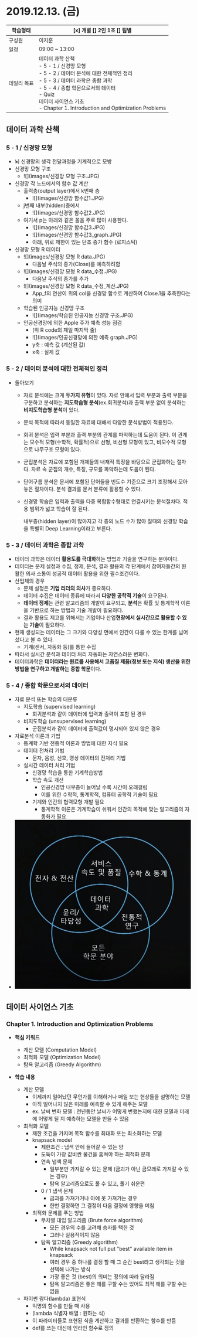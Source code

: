 # 2019.12.13. (금)

| 학습형태    | [x] 개별 [] 2인 1조 [] 팀별                                  |
| ----------- | ------------------------------------------------------------ |
| 구성원      | 이지훈                                                       |
| 일정        | 09:00 ~ 13:00                                                |
| 데일리 목표 | 데이터 과학 산책<br /> - 5 - 1 / 신경망 모형<br /> - 5 - 2 / 데이터 분석에 대한 전체적인 정리<br /> - 5 - 3 / 데이터 과학은 종합 과학<br /> - 5 - 4 / 종합 학문으로서의 데이터<br /> - Quiz<br />데이터 사이언스 기초<br /> - Chapter 1. Introduction and Optimization Problems |

## 데이터 과학 산책

### 5 - 1 / 신경망 모형

- 뇌 신경망의 생각 전달과정을 기계적으로 모방
- 신경망 모형 구조
  - ![](images/신경망 모형 구조.JPG)
- 신경망 각 노드에서의 함수 값 계산
  - 출력층(output layer)에서 k번째 층
    - ![](images/신경망 함수값1.JPG)
  - j번째 내부(hidden)층에서
    - ![](images/신경망 함수값2.JPG)
  - 여기서 p는 아래와 같은 꼴을 주로 많이 사용한다.
    - ![](images/신경망 함수값3.JPG)
    - ![](images/신경망 함수값3_graph.JPG)
    - 아래, 위로 제한이 있는 단조 증가 함수 (로지스틱)
- 신경망 모형 R 데이터
  - ![](images/신경망 모형 R data.JPG)
    - 다음날 주식의 종가(Close)를 예측하려함
  - ![](images/신경망 모형 R data_수정.JPG)
    - 다음날 주식의 종가를 추가
  - ![](images/신경망 모형 R data_수정_계산.JPG)
    - App_f의 연산이 위의 col을 신경망 함수로 계산하여 Close.1을 추측한다는 의미
  - 학습된 인공지능 신경망 구조
    - ![](images/학습된 인공지능 신경망 구조.JPG)
  - 인공신경망에 의한 Apple 주가 예측 성능 점검
    - (위 R code의 제일 마지막 줄)
    - ![](images/인공신경망에 의한 예측 graph.JPG)
    - y축 : 예측 값 (계산된 값)
    - x축 : 실제 값



### 5 - 2 / 데이터 분석에 대한 전체적인 정리

- 돌아보기

  - 자료 분석에는 크게 **두가지 유형**이 있다. 자료 안에서 입력 부분과 출력 부분을 구분하고 분석하는 **지도학습형 분석**(ex.회귀분석)과 출력 부분 없이 분석하는 **비지도학습형 분석**이 있다.

  - 분석 목적에 따라서 동일한 자료에 대해서 다양한 분석방법이 적용된다.

  - 회귀 분석은 입력 부분과 출력 부분의 관계를 파악하는데 도움이 된다. 이 관계는 모수적 모형(수학적, 확률적)으로 선형, 비선형 모형이 있고, 비모수적 모형으로 나무구조 모형이 있다.

  - 군집분석은 자료에 포함된 개체들의 내재적 특징을 바탕으로 군집화하는 절차다. 자료 속 군집의 개수, 특징, 규모를 파악하는데 도움이 된다.

  - 단어구름 분석은 문서에 포함된 단어들을 빈도수 기준으로 크기 조정해서 모아놓은 절차이다. 분석 결과를 문서 분류에 활용할 수 있다.

  - 신경망 학습은 입력과 출력을 다중 복합함수형태로 연결시키는 분석절차다. 적용 범위가 넓고 학습이 잘 된다.

    내부층(hidden layer)이 많아지고 각 층의 노드 수가 많아 질때의 신경망 학습을 특별히 Deep Learning이라고 부른다.



### 5 - 3 / 데이터 과학은 종합 과학

-  데이터 과학은 데이터 **활용도를 극대화**하는 방법과 기술을 연구하는 분야이다.
- 데이터는 문제 설정과 수집, 정제, 분석, 결과 활용의 각 단계에서 참여자들간의 원활한 의사 소통이 성공적 데이터 활용을 위한 필수조건이다.
- 산업체의 경우
  - 문제 설정은 **기업 리더의 의사**가 중요하다.
  - 데이터 수집은 데이터 종류에 따라서 **다양한 공학적 기술**이 요구된다.
  - **데이터 정제**는 관련 알고리즘의 개발이 요구되고, **분석**은 확률 및 통계학적 이론을 기반으로 하는 방법과 기술 개발이 필요하다.
  - 결과 활용도 제고를 위해서는 기업이나 산업**현장에서 실시간으로 활용할 수 있는 기술**이 필요하다.
- 현재 생성되는 데이터는 그 크기와 다양성 면에서 인간이 다룰 수 있는 한계를 넘어섰다고 볼 수 있다.
  - 기계(센서, 자동화 등)를 통한 수집
- 따라서 실시간 분석과 데이터 처리 자동화는 자연스러운 변화다.
- 데이터과학은 **데이터라는 원료를 사용해서 고품질 제품(정보 또는 지식) 생산을 위한 방법을 연구하고 개발하는 종합 학문**이다.



### 5 - 4 / 종합 학문으로서의 데이터

- 자료 분석 또는 학습의 대분류
  - 지도학습 (supervised learning)
    - 회귀분석과 같이 데이터에 입력과 출력이 포함 된 경우
  - 비지도학습 (unsupervised learning)
    - 군집분석과 같이 데이터에 출력값이 명시되어 있지 않은 경우
- 자료분석 이론과 기법
  - 통계학 기반 전통적 이론과 방법에 대한 지식 필요
  - 데이터 전처리 기법
    - 문자, 음성, 신호, 영상 데이터의 전처리 기법
  - 실시간 데이터 처리 기법
    - 신경망 학습을 통한 기계학습방법
    - 학습 속도 개선 
      - 인공신경망 내부층이 늘어날 수록 시간이 오래걸림
      - 이를 위한 수학적, 통계학적, 컴퓨터 공학적 기술이 필요
    - 기계와 인간의 협력모형 개발 필요
      - 통계학적 이론은 기계학습이 쉬워서  인간의 목적에 맞는 알고리즘의 자동화가 필요
- ![](images/종합학문데이터.JPG)



## 데이터 사이언스 기초

### Chapter 1. Introduction and Optimization Problems

- **핵심 키워드**

  - 계산 모델 (Computation Model)
  - 최적화 모델 (Optimization Model)
  - 탐욕 알고리즘 (Greedy Algorithm)

  


- **학습 내용**
  - 계산 모델
    - 이제까지 일어났던 무언가를 이해하거나 매일 보는 현상들을 설명하는 모델
    - 아직 일어나지 않은 미래를 예측할 수 있게 해주는 모델
    - ex. 날씨 변화 모델 : 천년동안 날씨가 어떻게 변했는지에 대한 모델과 미래에 어떻게 될 지 예측하는 모델을 만들 수 있음
  - 최적화 모델
    - 제한 조건을 가지며 목적 함수를 최대화 또는 최소화하는 모델
    - knapsack model
      - 제한조건 : 냅색 안에 들어갈 수 있는 양
      - 도둑이 가장 값비싼 물건을 훔쳐야 하는 최적화 문제
      - 연속 냅색 문제
        - 일부분만 가져갈 수 있는 문제 (금괴가 아닌 금모래로 가져갈 수 있는 경우)
        - 탐욕 알고리즘으로도 풀 수 있고, 풀기 쉬운편
      - 0 / 1 냅색 문제
        - 금괴를 가져가거나 아예 못 가져가는 경우
        - 한번 결정하면 그 결정이 다음 결정에 영향을 미침
    - 최적화 문제를 푸는 방법
      - 무차별 대입 알고리즘 (Brute force algorithm)
        - 모든 경우의 수를 고려해 승자를 택한 것
        - 그러나 실용적이지 않음
      - 탐욕 알고리즘 (Greedy algorithm)
        - While knapsack not full put "best" available item in knapsack
        - 여러 경우 중 하나를 결정 할 때 그 순간 best라고 생각되는 것을 선택해 나가는 방식
        - 가장 좋은 것 (best)의 의미는 정의에 따라 달라짐
        - 탐욕 알고리즘은 좋은 해를 구할 수는 있어도 최적 해를 구할 수는 없음
  - 파이썬 람다(lambda) 표현식
    - 익명의 함수를 만들 때 사용
    - (lambda 식별자 배열 : 원하는 식)
    - 이 파라미터들로 표현된 식을 계산하고 결과를 반환하는 함수를 만듬
    - def를 쓰는 대신에 인라인 함수로 정의